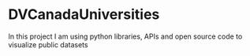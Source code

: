 # DVCanadaUniversities
In this project I am using python libraries, APIs and open source code to visualize public datasets
